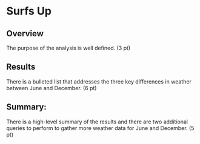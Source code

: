 # Surfs Up
## Overview
The purpose of the analysis is well defined. (3 pt)
## Results
There is a bulleted list that addresses the three key differences in weather between June and December. (6 pt)
## Summary:
There is a high-level summary of the results and there are two additional queries to perform to gather more weather data for June and December. (5 pt)
